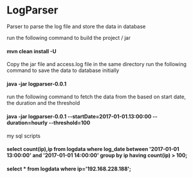 # LogParser
Parser to parse the log file and store the data in database


run the following command to build the project / jar

#### mvn clean install -U

Copy the jar file and access.log file in the same directory
run the following command to save the data to database initially

#### java -jar logparser-0.0.1 

run the following command to fetch the data from the based on start date, the duration and the threshold

#### java -jar logparser-0.0.1 --startDate=2017-01-01.13:00:00 --duration=hourly --threshold=100



my sql scripts

#### select count(ip),ip from logdata where log_date between '2017-01-01 13:00:00' and '2017-01-01 14:00:00' group by ip having count(ip) > 100;

#### select * from logdata where ip='192.168.228.188';

